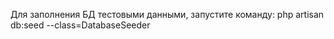 Для заполнения БД тестовыми данными, запустите команду:
php artisan db:seed --class=DatabaseSeeder


